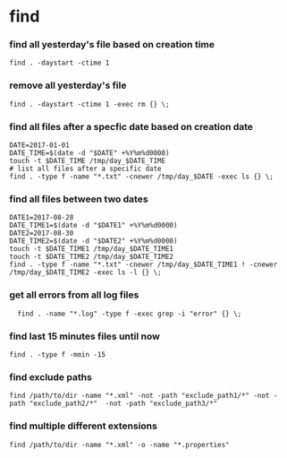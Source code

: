 # find

### find all yesterday's file based on creation time
```
find . -daystart -ctime 1
```

### remove all yesterday's file
```
find . -daystart -ctime 1 -exec rm {} \;
```

### find all files after a specfic date based on creation date
```
DATE=2017-01-01
DATE_TIME=$(date -d "$DATE" +%Y%m%d0000)
touch -t $DATE_TIME /tmp/day_$DATE_TIME
# list all files after a specific date 
find . -type f -name "*.txt" -cnewer /tmp/day_$DATE -exec ls {} \;
```

### find all files between two dates
```
DATE1=2017-08-28
DATE_TIME1=$(date -d "$DATE1" +%Y%m%d0000)
DATE2=2017-08-30
DATE_TIME2=$(date -d "$DATE2" +%Y%m%d0000)
touch -t $DATE_TIME1 /tmp/day_$DATE_TIME1
touch -t $DATE_TIME2 /tmp/day_$DATE_TIME2
find . -type f -name "*.txt" -cnewer /tmp/day_$DATE_TIME1 ! -cnewer /tmp/day_$DATE_TIME2 -exec ls -l {} \;
```

### get all errors from all log files
```
  find . -name "*.log" -type f -exec grep -i "error" {} \;
```

### find last 15 minutes files until now
```
find . -type f -mmin -15
```

### find exclude paths
```
find /path/to/dir -name "*.xml" -not -path "exclude_path1/*" -not -path "exclude_path2/*"  -not -path "exclude_path3/*"
```

### find multiple different extensions
```
find /path/to/dir -name "*.xml" -o -name "*.properties"
```
